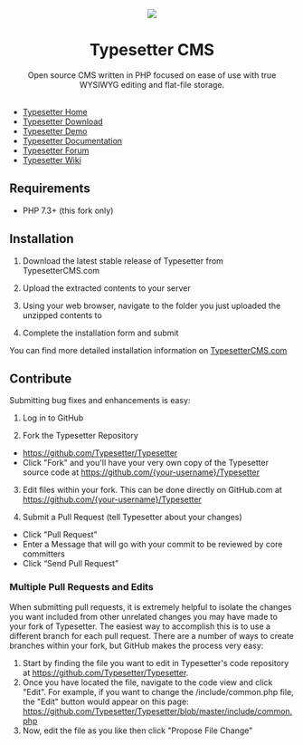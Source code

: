 
<p align="center"><img src="/include/imgs/typesetter/ts-logo-color-100x100px-min.png?raw=true"/></p>
<h1 align="center">Typesetter CMS </h1>
<p align="center">Open source CMS written in PHP focused on ease of use with true WYSIWYG editing and flat-file storage.<br/><br/></p>


* [Typesetter Home](https://www.typesettercms.com)
* [Typesetter Download](https://www.typesettercms.com/Download)
* [Typesetter Demo](https://www.typesettercms.com/Demo)
* [Typesetter Documentation](https://www.typesettercms.com/Docs)
* [Typesetter Forum](https://www.typesettercms.com/Forum)
* [Typesetter Wiki](https://github.com/Typesetter/Typesetter/wiki)


## Requirements ##
* PHP 7.3+ (this fork only)


## Installation ##
1. Download the latest stable release of Typesetter from TypesetterCMS.com

2. Upload the extracted contents to your server

3. Using your web browser, navigate to the folder you just uploaded the unzipped contents to

4. Complete the installation form and submit

You can find more detailed installation information on [TypesetterCMS.com](https://www.typesettercms.com/Docs/Installation)


## Contribute ##
Submitting bug fixes and enhancements is easy:

1. Log in to GitHub

2. Fork the Typesetter Repository
  * https://github.com/Typesetter/Typesetter
  * Click "Fork" and you'll have your very own copy of the Typesetter source code at https://github.com/{your-username}/Typesetter

3. Edit files within your fork.
  This can be done directly on GitHub.com at https://github.com/{your-username}/Typesetter

4. Submit a Pull Request (tell Typesetter about your changes)
  * Click "Pull Request"
  * Enter a Message that will go with your commit to be reviewed by core committers
  * Click “Send Pull Request”

### Multiple Pull Requests and Edits ###
When submitting pull requests, it is extremely helpful to isolate the changes you want included from other unrelated changes you may have made to your fork of Typesetter. The easiest way to accomplish this is to use a different branch for each pull request. There are a number of ways to create branches within your fork, but GitHub makes the process very easy:

1. Start by finding the file you want to edit in Typesetter's code repository at https://github.com/Typesetter/Typesetter.
2. Once you have located the file, navigate to the code view and click "Edit". For example, if you want to change the /include/common.php file, the "Edit" button would appear on this page: https://github.com/Typesetter/Typesetter/blob/master/include/common.php
3. Now, edit the file as you like then click "Propose File Change"
